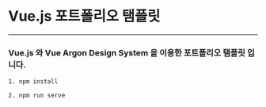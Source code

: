 <h1> Vue.js 포트폴리오 탬플릿</h1>
<hr>

<h3>Vue.js 와 Vue Argon Design System 을 이용한 포트폴리오 탬플릿 입니다.</h3>

```
1. npm install

2. npm run serve

```
